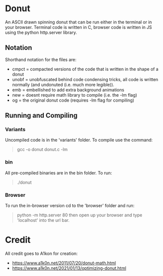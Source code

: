 # Donut
An ASCII drawn spinning donut that can be run either in the terminal or in your browser. Terminal code is written in C, browser code is written in JS using the python http.server library. 

## Notation
Shorthand notation for the files are:
- cmpct = compacted versions of the code that is written in the shape of a donut
- unobf = unobfuscated behind code condensing tricks, all code is written normally (and undonuted (i.e. much more legible)). 
- emb = embellished to add extra background animations
- new = doesnt require math library to compile (i.e. the -lm flag)
- og = the original donut code (requires -lm flag for compiling)

## Running and Compiling

### Variants
Uncompiled code is in the 'variants' folder. To compile use the command:
> gcc -o donut donut.c -lm

### bin
All pre-compiled binaries are in the bin folder. To run: 
> ./donut

### Browser
To run the in-browser version cd to the 'browser' folder and run:
> python -m http.server 80
then open up your browser and type 'localhost' into the url bar.


# Credit
All credit goes to A1kon for creation:
- https://www.a1k0n.net/2011/07/20/donut-math.html
- https://www.a1k0n.net/2021/01/13/optimizing-donut.html
